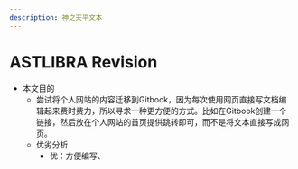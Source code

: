 ```yaml
---
description: 神之天平文本
---
```


# ASTLIBRA Revision

* 本文目的
  * 尝试将个人网站的内容迁移到Gitbook，因为每次使用网页直接写文档编辑起来费时费力，所以寻求一种更方便的方式。比如在Gitbook创建一个链接，然后放在个人网站的首页提供跳转即可，而不是将文本直接写成网页。
  * 优劣分析
    * 优：方便编写、
